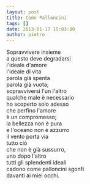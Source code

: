```yaml
---
layout: post
title: Come Palloncini
tags: []
date: 2013-01-17 15:03:00
author: pietro
---
```

Sopravvivere insieme<br/>a questo deve degradarsi<br/>l'ideale d'amore<br/>l'ideale di vita<br/>parola già spenta<br/>parola già vuota;<br/>sopravviversi l'un l'altro<br/>qualche male è necessario<br/>ho scoperto solo adesso<br/>che perfino l'amore<br/>è un compromesso;<br/>la bellezza non è pura<br/>e l'oceano non è azzurro<br/>il vento porta via<br/>tutto ciò<br/>che non è già sussurro,<br/>uno dopo l'altro<br/>tutti gli splendenti ideali<br/>cadono come palloncini sgonfi<br/>davanti ai miei occhi.
